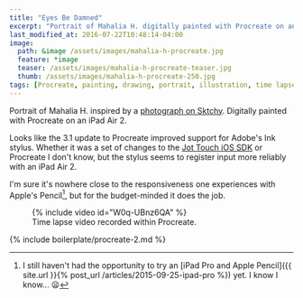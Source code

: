 ```yaml
---
title: "Eyes Be Damned"
excerpt: "Portrait of Mahalia H. digitally painted with Procreate on an iPad."
last_modified_at: 2016-07-22T10:48:14-04:00
image: 
  path: &image /assets/images/mahalia-h-procreate.jpg
  feature: *image
  teaser: /assets/images/mahalia-h-procreate-teaser.jpg
  thumb: /assets/images/mahalia-h-procreate-250.jpg
tags: [Procreate, painting, drawing, portrait, illustration, time lapse]
---
```


Portrait of Mahalia H. inspired by a [photograph on Sktchy](http://sktchy.com/hZqgKD). Digitally painted with Procreate on an iPad Air 2.

Looks like the 3.1 update to Procreate improved support for Adobe's Ink stylus. Whether it was a set of changes to the [Jot Touch iOS SDK](https://github.com/Adonit/Adonit-iOS-SDK) or Procreate I don't know, but the stylus seems to register input more reliably with an iPad Air 2.

I'm sure it's nowhere close to the responsiveness one experiences with Apple's Pencil[^apple-pencil], but for the budget-minded it does the job.

[^apple-pencil]: I still haven't had the opportunity to try an [iPad Pro and Apple Pencil]({{ site.url }}{% post_url /articles/2015-09-25-ipad-pro %}) yet. I know I know... :frowning:

<figure>
  {% include video id="W0q-UBnz6QA" %}
  <figcaption>Time lapse video recorded within Procreate.</figcaption>
</figure>

{% include boilerplate/procreate-2.md %}
